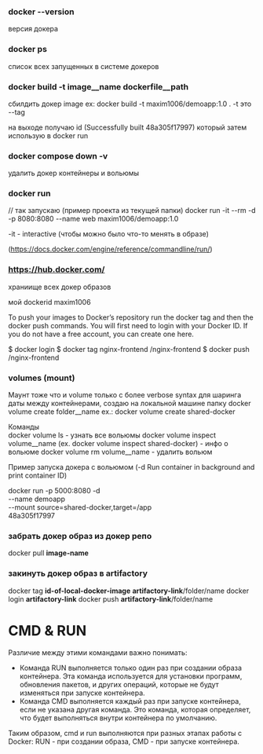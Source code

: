 ### docker --version
версия докера

### docker ps
список всех запущенных в системе докеров

### docker build -t image__name dockerfile__path
сбилдить докер image ex: docker build -t maxim1006/demoapp:1.0 .
-t это --tag

на выходе получаю id (Successfully built 48a305f17997) который затем использую в docker run

### docker compose down -v
удалить докер контейнеры и вольюмы


### docker run
// так запускаю (пример проекта из текущей папки)
docker run -it --rm -d -p 8080:8080 --name web maxim1006/demoapp:1.0

-it - interactive (чтобы можно было что-то менять в образе)

(https://docs.docker.com/engine/reference/commandline/run/)



### https://hub.docker.com/
храниище всех докер образов

мой dockerid maxim1006

To push your images to Docker’s repository run the docker tag and then the docker push commands. You will first need to login with your Docker ID. If you do not have a free account, you can create one here.
   
$ docker login
$ docker tag nginx-frontend <dockerid>/nginx-frontend
$ docker push <dockerid>/nginx-frontend



### volumes (mount) 
Маунт тоже что и volume только с более verbose syntax
для шаринга даты между контейнерами, создаю на локальной машине папку 
docker volume create folder__name
ex.: docker volume create shared-docker

Команды  
docker volume ls - узнать все вольюмы
docker volume inspect volume__name (ex.  docker volume inspect shared-docker) - инфо о вольюме
docker volume rm volume__name - удалить вольюм

Пример запуска докера с вольюмом
(-d Run container in background and print container ID)

docker run -p 5000:8080 -d \
  --name demoapp \
  --mount source=shared-docker,target=/app \
  48a305f17997

### забрать докер образ из докер репо
docker pull __image-name__

### закинуть докер образ в artifactory
docker tag __id-of-local-docker-image__ __artifactory-link__/folder/name
docker login __artifactory-link__
docker push __artifactory-link__/folder/name

# CMD & RUN
Различие между этими командами важно понимать:
- Команда RUN выполняется только один раз при создании образа контейнера. Эта команда используется для установки программ, обновления пакетов, и других операций, которые не будут изменяться при запуске контейнера.
- Команда CMD выполняется каждый раз при запуске контейнера, если не указана другая команда. Это команда, которая определяет, что будет выполняться внутри контейнера по умолчанию.

Таким образом, cmd и run выполняются при разных этапах работы с Docker: RUN - при создании образа, CMD - при запуске контейнера.
